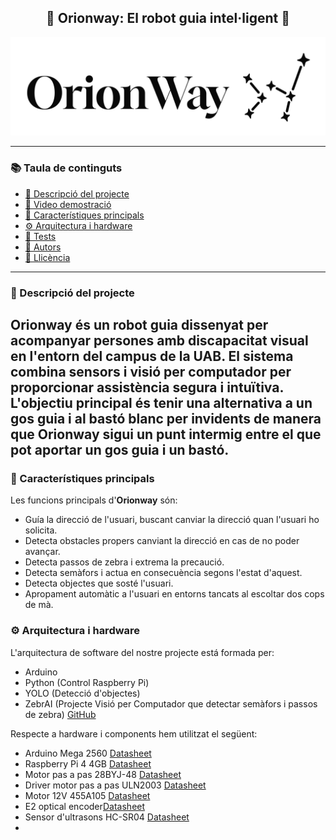 <h2 align="center">🤖 Orionway: El robot guia intel·ligent 🤖</h2>

<p align="center">
  <img src="assets/orionway.JPG" alt="Logo Orionway" width="1200"/>
</p>

---

### 📚 Taula de continguts

- [📖 Descripció del projecte](#descripció-del-projecte)
- [🎥 Video demostració]()
- [🧠 Característiques principals](#carasterístiques-principals)
- [⚙️ Arquitectura i hardware](arquitectura-i-hardware)
- [🧪 Tests]()
- [🙌 Autors]()
- [📄 Llicència]()

---

### 📖 Descripció del projecte

**Orionway** és un robot guia dissenyat per acompanyar persones amb discapacitat visual en l'entorn del campus de la UAB. El sistema combina sensors i visió per computador per proporcionar assistència segura i intuïtiva.
L'objectiu principal és tenir una alternativa a un gos guia i al bastó blanc per invidents de manera que **Orionway** sigui un punt intermig entre el que pot aportar un gos guia i un bastó.  
---

### 🧠 Característiques principals

Les funcions principals d'**Orionway** són:
 * Guía la direcció de l'usuari, buscant canviar la direcció quan l'usuari ho solicita.
 * Detecta obstacles propers canviant la direcció en cas de no poder avançar.
 * Detecta passos de zebra i extrema la precaució.
 * Detecta semàfors i actua en consecuència segons l'estat d'aquest.
 * Detecta objectes que sosté l'usuari.
 * Apropament automàtic a l'usuari en entorns tancats al escoltar dos cops de mà.
   
### ⚙️ Arquitectura i hardware

L'arquitectura de software del nostre projecte está formada per:
 * Arduino
 * Python (Control Raspberry Pi)
 * YOLO (Detecció d'objectes)
 * ZebrAI (Projecte Visió per Computador que detectar semàfors i passos de zebra) [GitHub](https://github.com/albert-ce/ZebrAI-Crossing)

Respecte a hardware i components hem utilitzat el següent:
 * Arduino Mega 2560 [Datasheet](https://docs.arduino.cc/resources/datasheets/A000067-datasheet.pdf)
 * Raspberry Pi 4 4GB [Datasheet](https://www.farnell.com/datasheets/4170044.pdf)
 * Motor pas a pas 28BYJ-48 [Datasheet](https://www.mouser.com/datasheet/2/758/stepd-01-data-sheet-1143075.pdf)
 * Driver motor pas a pas ULN2003 [Datasheet](https://www.ti.com/lit/ds/symlink/uln2003a.pdf)
 * Motor 12V 455A105 [Datasheet](https://octopart.com/es/datasheet/455a105-2-globe+motors-19929790)
 * E2 optical encoder[Datasheet](https://www.usdigital.com/datasheets/e2-datasheet.pdf)
 * Sensor d'ultrasons HC-SR04 [Datasheet](https://leantec.es/wp-content/uploads/2019/06/Leantec.ES-HC-SR04.pdf)
 * 
